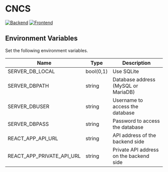 # CNCS

[![Backend](https://github.com/weldsk/casual-nocode-service/actions/workflows/backend.yml/badge.svg)](https://github.com/weldsk/casual-nocode-service/actions/workflows/backend.yml)
[![Frontend](https://github.com/weldsk/casual-nocode-service/actions/workflows/Frontend.yml/badge.svg)](https://github.com/weldsk/casual-nocode-service/actions/workflows/Frontend.yml)

## Environment Variables

Set the following environment variables.

| Name                      | Type      | Description                             |
| ------------------------- | --------- | --------------------------------------- |
| SERVER_DB_LOCAL           | bool(0,1) | Use SQLite                              |
| SERVER_DBPATH             | string    | Database address (MySQL or MariaDB)     |
| SERVER_DBUSER             | string    | Username to access the database         |
| SERVER_DBPASS             | string    | Password to access the database         |
| REACT_APP_API_URL         | string    | API address of the backend side         |
| REACT_APP_PRIVATE_API_URL | string    | Private API address on the backend side |
